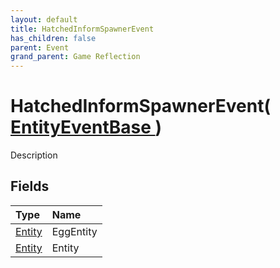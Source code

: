 ```yaml
---
layout: default
title: HatchedInformSpawnerEvent
has_children: false
parent: Event
grand_parent: Game Reflection
---
```

# HatchedInformSpawnerEvent( [ EntityEventBase ](/docs/game-reflection/events/entity_event_base) )
Description 

## Fields

| Type | Name |
|:-------------|:--------------|
| [Entity](/docs/game-reflection/classes/entity) | EggEntity |
| [Entity](/docs/game-reflection/classes/entity) | Entity |

